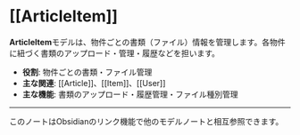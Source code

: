 # [[ArticleItem]]

**ArticleItem**モデルは、物件ごとの書類（ファイル）情報を管理します。各物件に紐づく書類のアップロード・管理・履歴などを担います。

- **役割**: 物件ごとの書類・ファイル管理
- **主な関連**: [[Article]]、[[Item]]、[[User]]
- **主な機能**: 書類のアップロード・履歴管理・ファイル種別管理

---

このノートはObsidianのリンク機能で他のモデルノートと相互参照できます。 